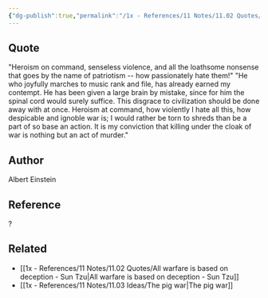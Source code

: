 ```yaml
---
{"dg-publish":true,"permalink":"/1x - References/11 Notes/11.02 Quotes/Heroism, senseless violence and patriotism - Albert Einstein/","title":"structure note","noteIcon":""}
---
```



## Quote
"Heroism on command, senseless violence, and all the loathsome nonsense that goes by the name of patriotism -- how passionately  hate them!"
"He who joyfully marches to music rank and file, has already earned my contempt. He has been given a large brain by mistake, since for him the spinal cord would surely suffice. This disgrace  to civilization should be done away with at once. Heroism at  command, how violently I hate all this, how despicable and ignoble war is; I would rather be torn to shreds than be a part of so base  an action. It is my conviction that killing under the cloak of war is nothing but an act of murder."


## Author
Albert Einstein

## Reference
?

## Related
- [[1x - References/11 Notes/11.02 Quotes/All warfare is based on deception - Sun Tzu\|All warfare is based on deception - Sun Tzu]]
- [[1x - References/11 Notes/11.03 Ideas/The pig war\|The pig war]]
